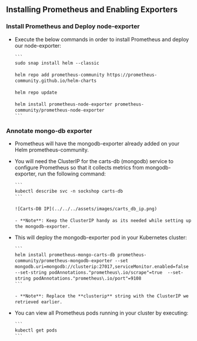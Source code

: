 ## Installing Prometheus and Enabling Exporters

### Install Prometheus and Deploy node-exporter
- Execute the below commands in order to install Prometheus and deploy our node-exporter:

      ```
      sudo snap install helm --classic

      helm repo add prometheus-community https://prometheus-community.github.io/helm-charts

      helm repo update

      helm install prometheus-node-exporter prometheus-community/prometheus-node-exporter
      ```

### Annotate mongo-db exporter
- Prometheus will have the mongodb-exporter already added on your Helm prometheus-community. 
- You will need the ClusterIP for the carts-db (mongodb) service to configure Prometheus so that it collects metrics from mongodb-exporter, run the following command:

      ```
      kubectl describe svc -n sockshop carts-db
      ```

      ![Carts-DB IP](../../../assets/images/carts_db_ip.png)

      - **Note**: Keep the ClusterIP handy as its needed while setting up the mongodb-exporter.

- This will deploy the mongodb-exporter pod in your Kubernetes cluster:

      ```
      helm install prometheus-mongo-carts-db prometheus-community/prometheus-mongodb-exporter --set mongodb.uri=mongodb://clusterip:27017,serviceMonitor.enabled=false --set-string podAnnotations."prometheus\.io/scrape"=true  --set-string podAnnotations."prometheus\.io/port"=9108
      ```

      - **Note**: Replace the **clusterip** string with the ClusterIP we retrieved earlier.


- You can view all Prometheus pods running in your cluster by executing:
      
      ```
      kubectl get pods
      ```